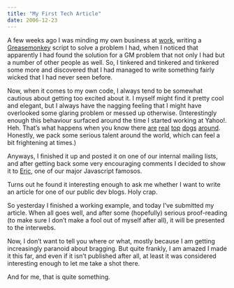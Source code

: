```yaml
---
title: "My First Tech Article"
date: 2006-12-23
---
```


A few weeks ago I was minding my own business at [work][1], writing a
[Greasemonkey][2] script to solve a problem I had, when I noticed that apparently I had found the solution for a GM problem that not only I had but a number of other people as well. So, I tinkered and tinkered and tinkered some more and discovered that I had managed to write something fairly wicked that I had never seen before.

Now, when it comes to my own code, I always tend to be somewhat cautious about getting too excited about it. I myself might find it pretty cool and elegant,
but I always have the nagging feeling that I might have overlooked some glaring problem or messed up otherwise. (Interestingly enough this behaviour surfaced around the time I started working at Yahoo!. Heh. That’s what happens when you know there [are][3] [real][4] [top][5] [dogs][6] [around][7].
Honestly, we pack some serious talent around the world, which can feel a bit frightening at times.)

Anyways, I finished it up and posted it on one of our internal mailing lists,
and after getting back some very encouraging comments I decided to show it to
[Eric][8], one of our major Javascript famosos.

Turns out he found it interesting enough to ask me whether I want to write an article for one of our public dev blogs. Holy crap.

So yesterday I finished a working example, and today I’ve submitted my article. When all goes well, and after some (hopefully) serious proof-reading
(to make sure I don’t make a fool out of myself after all), it will be presented to the interwebs.

Now, I don’t want to tell you where or what, mostly because I am getting increasingly paranoid about bragging. But quite frankly, I am amazed I made it this far, and even if it isn’t published after all, at least it was considered interesting enough to let me take a shot there.

And for me, that is quite something.

[1]: http://de.yahoo.com
[2]: http://greasemonkey.mozdev.org
[3]: http://www.crockford.com/
[4]: http://simonwillison.net/
[5]: http://jeremy.zawodny.com/
[6]: http://lerdorf.com/bio.php
[7]: http://en.wikipedia.org/wiki/Joshua_Schachter
[8]: http://blog.360.yahoo.com/blog-JG9noGk0aa9kLMDBru_y9a2uxmo-

